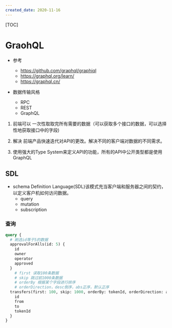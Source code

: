 ```yaml
---
created_date: 2020-11-16
---
```


[TOC]

# GraohQL
- 参考
    - https://github.com/graphql/graphiql
    - https://graphql.org/learn/
    - https://graphql.cn/

- 数据传输风格
    - RPC
    - REST
    - GraphQL

1. 前端可以 一次性取取完所有需要的数据（可以获取多个接口的数据，可以选择性地获取接口中的字段)

2. 解决 前端产品快速迭代对API的更改。解决不同的客户端对数据的不同需求。

3. 使用强大的Type System来定义API的功能，所有的API中公开类型都是使用GraphQL

## SDL
- schema Definition Language(SDL)该模式充当客户端和服务器之间的契约，以定义客户机如何访问数据。
    - query
    - mutation
    - subscription

### 查询
```graphql
query {
  # 刷选id等于5的数据
  approvalForAlls(id: 5) {
    id
    owner
    operator
    approved
  }
    # first 读取100条数据
    # skip 跳过前1000条数据
    # orderBy 根据某个字段进行排序
    # orderDirection，desc倒序，abs正序，默认正序
  transfers(first: 100, skip: 1000, orderBy: tokenId, orderDirection: asc) {
    id
    from
    to
    tokenId
  }
}
```